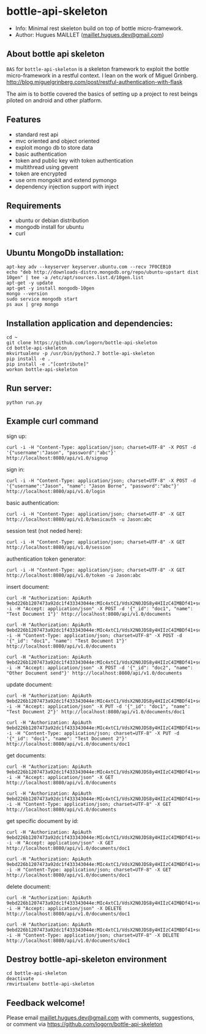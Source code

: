 bottle-api-skeleton
===================

* Info: Minimal rest skeleton build on top of bottle micro-framework.
* Author: Hugues MAILLET (maillet.hugues.dev@gmail.com)

About bottle api skeleton
-------------------------

``BAS`` for ``bottle-api-skeleton``  is a skeleton framework to exploit the bottle micro-framework in a restful context.
I lean on the work of Miguel Grinberg.
http://blog.miguelgrinberg.com/post/restful-authentication-with-flask

The aim is to bottle covered the basics of setting up a project to rest beings piloted on android and other platform.

## Features

* standard rest api
* mvc oriented and object oriented
* exploit mongo db to store data
* basic authentication
* token and public key with token authentication
* multithread using gevent
* token are encrypted
* use orm mongokit and extend pymongo
* dependency injection support with inject

Requirements
------------

* ubuntu or debian distribution
* mongodb install for ubuntu    
* curl

Ubuntu MongoDb installation:
----------------------------

    apt-key adv --keyserver keyserver.ubuntu.com --recv 7F0CEB10
    echo "deb http://downloads-distro.mongodb.org/repo/ubuntu-upstart dist 10gen" | tee -a /etc/apt/sources.list.d/10gen.list
    apt-get -y update
    apt-get -y install mongodb-10gen
    mongo --version
    sudo service mongodb start
    ps aux | grep mongo

Installation application and dependencies:
------------------------------------------

    cd ~
    git clone https://github.com/logorn/bottle-api-skeleton
    cd bottle-api-skeleton
    mkvirtualenv -p /usr/bin/python2.7 bottle-api-skeleton
    pip install -e .
    pip install -e ."[contribute]"
    workon bottle-api-skeleton

Run server:
----------

    python run.py

Example curl command
--------------------

sign up:

	curl -i -H "Content-Type: application/json; charset=UTF-8" -X POST -d '{"username":"Jason", "password":"abc"}' http://localhost:8080/api/v1.0/signup

sign in:

	curl -i -H "Content-Type: application/json; charset=UTF-8" -X POST -d '{"username":"Jason", "name": "Jason Borne", "password":"abc"}' http://localhost:8080/api/v1.0/login

basic authentication:

	curl -i -H "Content-Type: application/json; charset=UTF-8" -X GET  http://localhost:8080/api/v1.0/basicauth -u Jason:abc

session test (not neded here):

	curl -i -H "Content-Type: application/json; charset=UTF-8" -X GET  http://localhost:8080/api/v1.0/session

authentication token generator:

	curl -i -H "Content-Type: application/json; charset=UTF-8" -X GET  http://localhost:8080/api/v1.0/token -u Jason:abc

insert document:

	curl -H "Authorization: ApiAuth 9ebd226b1207473a92dc1f433343044e:MIc4xtC1/VdsX2N0JDS8y4HIIzC4IMBDf41+se6zZasTMeNaK7rqowRWUCYPFKfRcwnlO8bebLJ0AANRGhfkwxHl5j9QDDiV26RnJFCTrLgabmDnIanpCeCaT8S/epB6UBO5wd1o5ZSS09O2dgNBgte4vveYjnaBy5iY5K7RFQlPLzBYJbwpHh0s2DiPDExoQPOzvexZMgl5h4M+x+jQWUcnhIvneeVTjNdbjY+/dv2C+gNzXDnHv2G/BlJKt1K81NtxOMhM/uShOkrkTUDi480ZUCZzf2SB8n0kcfas43I69jj55KM4MeeUbgzllh6oPm7d5mNSIapze+hjsowH1q4TZ/Zatye4T5OiRECmZ8USi7RzYeH6plUKSEGWfiwnLwIkiOzigV+GBqqulS94yg==" -i -H "Accept: application/json" -X POST -d '{"_id": "doc1", "name": "Test Document 1"}' http://localhost:8080/api/v1.0/documents

	curl -H "Authorization: ApiAuth 9ebd226b1207473a92dc1f433343044e:MIc4xtC1/VdsX2N0JDS8y4HIIzC4IMBDf41+se6zZasTMeNaK7rqowRWUCYPFKfRcwnlO8bebLJ0AANRGhfkwxHl5j9QDDiV26RnJFCTrLgabmDnIanpCeCaT8S/epB6UBO5wd1o5ZSS09O2dgNBgte4vveYjnaBy5iY5K7RFQlPLzBYJbwpHh0s2DiPDExoQPOzvexZMgl5h4M+x+jQWUcnhIvneeVTjNdbjY+/dv2C+gNzXDnHv2G/BlJKt1K81NtxOMhM/uShOkrkTUDi480ZUCZzf2SB8n0kcfas43I69jj55KM4MeeUbgzllh6oPm7d5mNSIapze+hjsowH1q4TZ/Zatye4T5OiRECmZ8USi7RzYeH6plUKSEGWfiwnLwIkiOzigV+GBqqulS94yg==" -i -H "Content-Type: application/json; charset=UTF-8" -X POST -d '{"_id": "doc1", "name": "Test Document 1"}' http://localhost:8080/api/v1.0/documents

	curl -H "Authorization: ApiAuth 9ebd226b1207473a92dc1f433343044e:MIc4xtC1/VdsX2N0JDS8y4HIIzC4IMBDf41+se6zZasTMeNaK7rqowRWUCYPFKfRcwnlO8bebLJ0AANRGhfkwxHl5j9QDDiV26RnJFCTrLgabmDnIanpCeCaT8S/epB6UBO5wd1o5ZSS09O2dgNBgte4vveYjnaBy5iY5K7RFQlPLzBYJbwpHh0s2DiPDExoQPOzvexZMgl5h4M+x+jQWUcnhIvneeVTjNdbjY+/dv2C+gNzXDnHv2G/BlJKt1K81NtxOMhM/uShOkrkTUDi480ZUCZzf2SB8n0kcfas43I69jj55KM4MeeUbgzllh6oPm7d5mNSIapze+hjsowH1q4TZ/Zatye4T5OiRECmZ8USi7RzYeH6plUKSEGWfiwnLwIkiOzigV+GBqqulS94yg==" -i -H "Accept: application/json" -X POST -d '{"_id": "doc2", "name": "Other Document send"}' http://localhost:8080/api/v1.0/documents

update document:

	curl -H "Authorization: ApiAuth 9ebd226b1207473a92dc1f433343044e:MIc4xtC1/VdsX2N0JDS8y4HIIzC4IMBDf41+se6zZasTMeNaK7rqowRWUCYPFKfRcwnlO8bebLJ0AANRGhfkwxHl5j9QDDiV26RnJFCTrLgabmDnIanpCeCaT8S/epB6UBO5wd1o5ZSS09O2dgNBgte4vveYjnaBy5iY5K7RFQlPLzBYJbwpHh0s2DiPDExoQPOzvexZMgl5h4M+x+jQWUcnhIvneeVTjNdbjY+/dv2C+gNzXDnHv2G/BlJKt1K81NtxOMhM/uShOkrkTUDi480ZUCZzf2SB8n0kcfas43I69jj55KM4MeeUbgzllh6oPm7d5mNSIapze+hjsowH1q4TZ/Zatye4T5OiRECmZ8USi7RzYeH6plUKSEGWfiwnLwIkiOzigV+GBqqulS94yg==" -i -H "Accept: application/json" -X PUT -d '{"_id": "doc1", "name": "Test Document 2"}' http://localhost:8080/api/v1.0/documents/doc1

	curl -H "Authorization: ApiAuth 9ebd226b1207473a92dc1f433343044e:MIc4xtC1/VdsX2N0JDS8y4HIIzC4IMBDf41+se6zZasTMeNaK7rqowRWUCYPFKfRcwnlO8bebLJ0AANRGhfkwxHl5j9QDDiV26RnJFCTrLgabmDnIanpCeCaT8S/epB6UBO5wd1o5ZSS09O2dgNBgte4vveYjnaBy5iY5K7RFQlPLzBYJbwpHh0s2DiPDExoQPOzvexZMgl5h4M+x+jQWUcnhIvneeVTjNdbjY+/dv2C+gNzXDnHv2G/BlJKt1K81NtxOMhM/uShOkrkTUDi480ZUCZzf2SB8n0kcfas43I69jj55KM4MeeUbgzllh6oPm7d5mNSIapze+hjsowH1q4TZ/Zatye4T5OiRECmZ8USi7RzYeH6plUKSEGWfiwnLwIkiOzigV+GBqqulS94yg==" -i -H "Content-Type: application/json; charset=UTF-8" -X PUT -d '{"_id": "doc1", "name": "Test Document 2"}' http://localhost:8080/api/v1.0/documents/doc1

get documents:

	curl -H "Authorization: ApiAuth 9ebd226b1207473a92dc1f433343044e:MIc4xtC1/VdsX2N0JDS8y4HIIzC4IMBDf41+se6zZasTMeNaK7rqowRWUCYPFKfRcwnlO8bebLJ0AANRGhfkwxHl5j9QDDiV26RnJFCTrLgabmDnIanpCeCaT8S/epB6UBO5wd1o5ZSS09O2dgNBgte4vveYjnaBy5iY5K7RFQlPLzBYJbwpHh0s2DiPDExoQPOzvexZMgl5h4M+x+jQWUcnhIvneeVTjNdbjY+/dv2C+gNzXDnHv2G/BlJKt1K81NtxOMhM/uShOkrkTUDi480ZUCZzf2SB8n0kcfas43I69jj55KM4MeeUbgzllh6oPm7d5mNSIapze+hjsowH1q4TZ/Zatye4T5OiRECmZ8USi7RzYeH6plUKSEGWfiwnLwIkiOzigV+GBqqulS94yg==" -i -H "Accept: application/json" -X GET http://localhost:8080/api/v1.0/documents

	curl -H "Authorization: ApiAuth 9ebd226b1207473a92dc1f433343044e:MIc4xtC1/VdsX2N0JDS8y4HIIzC4IMBDf41+se6zZasTMeNaK7rqowRWUCYPFKfRcwnlO8bebLJ0AANRGhfkwxHl5j9QDDiV26RnJFCTrLgabmDnIanpCeCaT8S/epB6UBO5wd1o5ZSS09O2dgNBgte4vveYjnaBy5iY5K7RFQlPLzBYJbwpHh0s2DiPDExoQPOzvexZMgl5h4M+x+jQWUcnhIvneeVTjNdbjY+/dv2C+gNzXDnHv2G/BlJKt1K81NtxOMhM/uShOkrkTUDi480ZUCZzf2SB8n0kcfas43I69jj55KM4MeeUbgzllh6oPm7d5mNSIapze+hjsowH1q4TZ/Zatye4T5OiRECmZ8USi7RzYeH6plUKSEGWfiwnLwIkiOzigV+GBqqulS94yg==" -i -H "Content-Type: application/json; charset=UTF-8" -X GET http://localhost:8080/api/v1.0/documents

get specific document by id:

	curl -H "Authorization: ApiAuth 9ebd226b1207473a92dc1f433343044e:MIc4xtC1/VdsX2N0JDS8y4HIIzC4IMBDf41+se6zZasTMeNaK7rqowRWUCYPFKfRcwnlO8bebLJ0AANRGhfkwxHl5j9QDDiV26RnJFCTrLgabmDnIanpCeCaT8S/epB6UBO5wd1o5ZSS09O2dgNBgte4vveYjnaBy5iY5K7RFQlPLzBYJbwpHh0s2DiPDExoQPOzvexZMgl5h4M+x+jQWUcnhIvneeVTjNdbjY+/dv2C+gNzXDnHv2G/BlJKt1K81NtxOMhM/uShOkrkTUDi480ZUCZzf2SB8n0kcfas43I69jj55KM4MeeUbgzllh6oPm7d5mNSIapze+hjsowH1q4TZ/Zatye4T5OiRECmZ8USi7RzYeH6plUKSEGWfiwnLwIkiOzigV+GBqqulS94yg==" -i -H "Accept: application/json" -X GET http://localhost:8080/api/v1.0/documents/doc1

	curl -H "Authorization: ApiAuth 9ebd226b1207473a92dc1f433343044e:MIc4xtC1/VdsX2N0JDS8y4HIIzC4IMBDf41+se6zZasTMeNaK7rqowRWUCYPFKfRcwnlO8bebLJ0AANRGhfkwxHl5j9QDDiV26RnJFCTrLgabmDnIanpCeCaT8S/epB6UBO5wd1o5ZSS09O2dgNBgte4vveYjnaBy5iY5K7RFQlPLzBYJbwpHh0s2DiPDExoQPOzvexZMgl5h4M+x+jQWUcnhIvneeVTjNdbjY+/dv2C+gNzXDnHv2G/BlJKt1K81NtxOMhM/uShOkrkTUDi480ZUCZzf2SB8n0kcfas43I69jj55KM4MeeUbgzllh6oPm7d5mNSIapze+hjsowH1q4TZ/Zatye4T5OiRECmZ8USi7RzYeH6plUKSEGWfiwnLwIkiOzigV+GBqqulS94yg==" -i -H "Content-Type: application/json; charset=UTF-8" -X GET http://localhost:8080/api/v1.0/documents/doc1

delete document:

	curl -H "Authorization: ApiAuth 9ebd226b1207473a92dc1f433343044e:MIc4xtC1/VdsX2N0JDS8y4HIIzC4IMBDf41+se6zZasTMeNaK7rqowRWUCYPFKfRcwnlO8bebLJ0AANRGhfkwxHl5j9QDDiV26RnJFCTrLgabmDnIanpCeCaT8S/epB6UBO5wd1o5ZSS09O2dgNBgte4vveYjnaBy5iY5K7RFQlPLzBYJbwpHh0s2DiPDExoQPOzvexZMgl5h4M+x+jQWUcnhIvneeVTjNdbjY+/dv2C+gNzXDnHv2G/BlJKt1K81NtxOMhM/uShOkrkTUDi480ZUCZzf2SB8n0kcfas43I69jj55KM4MeeUbgzllh6oPm7d5mNSIapze+hjsowH1q4TZ/Zatye4T5OiRECmZ8USi7RzYeH6plUKSEGWfiwnLwIkiOzigV+GBqqulS94yg==" -i -H "Accept: application/json" -X DELETE http://localhost:8080/api/v1.0/documents/doc1

	curl -H "Authorization: ApiAuth 9ebd226b1207473a92dc1f433343044e:MIc4xtC1/VdsX2N0JDS8y4HIIzC4IMBDf41+se6zZasTMeNaK7rqowRWUCYPFKfRcwnlO8bebLJ0AANRGhfkwxHl5j9QDDiV26RnJFCTrLgabmDnIanpCeCaT8S/epB6UBO5wd1o5ZSS09O2dgNBgte4vveYjnaBy5iY5K7RFQlPLzBYJbwpHh0s2DiPDExoQPOzvexZMgl5h4M+x+jQWUcnhIvneeVTjNdbjY+/dv2C+gNzXDnHv2G/BlJKt1K81NtxOMhM/uShOkrkTUDi480ZUCZzf2SB8n0kcfas43I69jj55KM4MeeUbgzllh6oPm7d5mNSIapze+hjsowH1q4TZ/Zatye4T5OiRECmZ8USi7RzYeH6plUKSEGWfiwnLwIkiOzigV+GBqqulS94yg==" -i -H "Content-Type: application/json; charset=UTF-8" -X DELETE http://localhost:8080/api/v1.0/documents/doc1

Destroy bottle-api-skeleton environment
---------------------------------------

    cd bottle-api-skeleton
    deactivate
    rmvirtualenv bottle-api-skeleton

Feedback welcome!
-----------------

Please email maillet.hugues.dev@gmail.com with comments, suggestions, or comment via https://github.com/logorn/bottle-api-skeleton
